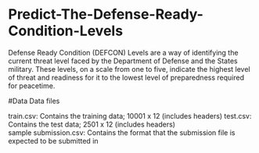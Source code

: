 # Predict-The-Defense-Ready-Condition-Levels
Defense Ready Condition (DEFCON) Levels are a way of identifying the current threat level faced by the Department of Defense and the States military. These levels, on a scale from one to five, indicate the highest level of threat and readiness for it to the lowest level of preparedness required for peacetime.  

#Data
Data files  

train.csv: Contains the training data; 10001 x 12 (includes headers) 
test.csv: Contains the test data; 2501 x 12 (includes headers)  
sample submission.csv: Contains the format that the submission file is expected to be submitted in
